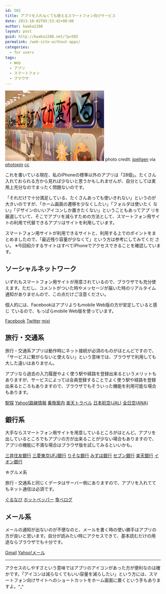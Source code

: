 ```yaml
---
id: 502
title: アプリを入れなくても使えるスマートフォン向けサービス
date: 2013-10-02T05:53:42+00:00
author: kwaka1208
layout: post
guid: http://kwaka1208.net/?p=502
permalink: /web-site-without-apps/
categories:
  - for users
tags:
  - Web
  - アプリ
  - スマートフォン
  - ブラウザ
---
```

<img src="/assets/images/2013/10/small__3421273869.jpg" alt="App" width="320" height="227" class="alignnone size-full wp-image-503" />
photo credit: <a href="http://www.flickr.com/photos/jpellgen/3421273869/">jpellgen</a> via <a href="http://photopin.com">photopin</a> <a href="http://creativecommons.org/licenses/by-nc-nd/2.0/">cc</a>

これを書いている現在、私のiPhoneの標準以外のアプリは「28個」。たくさん
入れておられる方から見れば少ないと思うかもしれませんが、自分としては実
用上充分なのでまったく問題ないのです。

「それだけで十分満足している、たくさんあっても使いきれない」というのが
大きいのですが、「ホーム画面の遷移を少なくしたい」「フォルダは使いたく
ない」「デザインのいいアイコンしか置きたくない」ということもあってアプ
リを厳選していて、そこでアプリを減らすための方法として、スマートフォン用サイトの利用で代替できるアプリはサイトを利用しています。

スマートフォン用サイトが利用できるサイトと、利用する上でのポイントをま
とめましたので、「最近残り容量が少なくて」という方は参考にしてみてくだ
さい。
※今回紹介するサイトはすべてiPhoneでアクセスできることを確認しています。

## ソーシャルネットワーク

いずれもスマートフォン用サイトが用意されているので、ブラウザでも充分使
えます。ただし、コメントがついた時やメッセージが届いた時のリアルタイム
通知がありませんので、この点だけご注意ください。

個人的には、Facebookはアプリよりもmobile Web版の方が安定していると感じ
ているので、もっぱらmobile Web版を使っています。

<a href="https://m.facebook.com/">Facebook</a>
<a href="https://mobile.twitter.com/">Twitter</a>
<a href="https://mixi.jp/">mixi</a>

## 旅行・交通系

旅行・交通系アプリは動作時にネット接続が必須のものがほとんどですので、
「サービスに繋がらないと使えない」という意味では、ブラウザで利用しても
大した違いはありません。

アプリなら過去の入力履歴やよく使う駅や経路を登録出来るというメリットも
ありますが、サービスによっては会員登録することでよく使う駅や経路を登録
出来るところもありますので、ブラウザでもそういった機能を利用可能な場合
もあります。

<a href="http://sp.ekitan.com/">駅探</a>
<a href="http://transit.loco.yahoo.co.jp/">Yahoo!路線情報</a>
<a href="http://mb.jorudan.co.jp/">乗換案内</a>
<a href="http://travel.rakuten.co.jp/smart/">楽天トラベル</a>
<a href="http://sp.jal.co.jp/">日本航空(JAL)</a>
<a href="http://www.ana.co.jp/asw/spdom">全日空(ANA)</a>

## 銀行系

大手ならスマートフォン用サイトを用意しているところがほとんど。アプリを
出しているところでもアプリの方が出来ることが少ない場合もありますので、
アプリの機能に不満な場合はブラウザ版を試してみるといいかも。

<a href="http://www.smbc.co.jp/smartphone/index.html">三井住友銀行</a>
<a href="http://www.bk.mufg.jp/sp/index.html">三菱東京UFJ銀行</a>
<a href="http://www.resona-gr.co.jp/resonabank/sp/index.html">りそな銀行</a>
<a href="http://www.mizuhobank.co.jp/sp/index.html">みずほ銀行</a>
<a href="http://www.sevenbank.co.jp/sp/index.html">セブン銀行</a>
<a href="http://www.rakuten-bank.co.jp/smartphone/">楽天銀行</a>
<a href="http://www.aeonbank.co.jp/sp/index.html">イオン銀行</a>

☆グルメ系

旅行・交通系と同じくデータはサーバー側にありますので、アプリを入れてて
もネット通信は必須です。

<a href="http://mobile.gnavi.co.jp/">ぐるなび</a>
<a href="http://www.hotpepper.jp/SA23/">ホットペッパー</a>
<a href="http://s.tabelog.com/">食べログ</a>

## メール系

メールの通知が出ないのが不便なのと、メールを書く時の使い勝手はアプリの
方が良いと思います。自分が読みたい時にアクセスできて、基本読むだけの用
途ならブラウザでも十分です。

<a href="https://mail.google.com/">Gmail</a>
<a href="https://m.mail.yahoo.co.jp/cl/">Yahoo!メール</a>

<hr>
アクセスのしやすさという意味ではアプリのアイコンがあった方が便利なのは確かです。「アイコンは減らなくてもいい容量を減らしたい」という方には、スマートフォン向けサイトへのショートカットをホーム画面に置くという手もありますよ。^_^